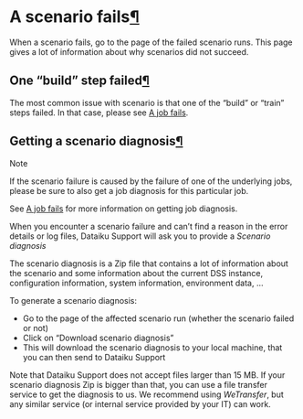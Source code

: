 A scenario fails[¶](#a-scenario-fails "Permalink to this heading")
==================================================================


When a scenario fails, go to the page of the failed scenario runs. This page gives a lot of information about why scenarios did not succeed.



One “build” step failed[¶](#one-build-step-failed "Permalink to this heading")
------------------------------------------------------------------------------


The most common issue with scenario is that one of the “build” or “train” steps failed. In that case, please see [A job fails](job-fails.html).




Getting a scenario diagnosis[¶](#getting-a-scenario-diagnosis "Permalink to this heading")
------------------------------------------------------------------------------------------



Note


If the scenario failure is caused by the failure of one of the underlying jobs, please be sure to also get a job diagnosis for this particular job.


See [A job fails](job-fails.html) for more information on getting job diagnosis.



When you encounter a scenario failure and can’t find a reason in the error details or log files, Dataiku Support will ask you to provide a *Scenario diagnosis*


The scenario diagnosis is a Zip file that contains a lot of information about the scenario and some information about the current DSS instance, configuration information, system information, environment data, …


To generate a scenario diagnosis:


* Go to the page of the affected scenario run (whether the scenario failed or not)
* Click on “Download scenario diagnosis”
* This will download the scenario diagnosis to your local machine, that you can then send to Dataiku Support


Note that Dataiku Support does not accept files larger than 15 MB. If your scenario diagnosis Zip is bigger than that, you can use a file transfer service to get the diagnosis to us. We recommend using *WeTransfer*, but any similar service (or internal service provided by your IT) can work.